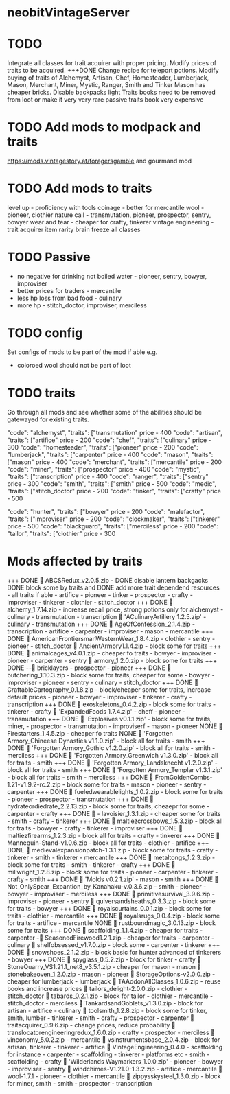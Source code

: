 # neobitVintageServer
# TODO
Integrate all classes for trait acquirer with proper pricing.
Modify prices of traits to be acquired.
+++DONE Change recipe for teleport potions.
Modify buying of traits of Alchemyst, Artisan, Chef, Homesteader, Lumberjack, Mason, Merchant, Miner, Mystic, Ranger, Smith and Tinker
Mason has cheaper bricks.
Disable backpacks light
Traits books need to be removed from loot or make it very very rare
passive traits book very expensive

# TODO Add mods to modpack and traits
https://mods.vintagestory.at/foragersgamble and gourmand mod
# TODO Add mods to traits
level up - proficiency with tools 
coinage - better for mercantile
wool - pioneer, clothier
nature call - transmutation, pioneer, prospector, sentry, bowyer
wear and tear - cheaper for crafty, tinkerer
vintage engineering - 
trait acquirer
item rarity
brain freeze
all classes

# TODO Passive
- no negative for drinking not boiled water - pioneer, sentry, bowyer, improviser
- better prices for traders - mercantile
- less hp loss from bad food - culinary
- more hp - stitch_doctor, improviser, merciless

# TODO config
Set configs of mods to be part of the mod if able e.g.
- coloroed wool should not be part of loot

# TODO traits
Go through all mods and see whether some of the abilities should be gatewayed for existing traits.

"code": "alchemyst",   "traits": ["transmutation"      price - 400
"code": "artisan",     "traits": ["artifice"           price - 200
"code": "chef",        "traits": ["culinary"           price - 300
"code": "homesteader", "traits": ["pioneer"            price - 200
"code": "lumberjack",  "traits": ["carpenter"          price - 400
"code": "mason",       "traits": ["mason"              price - 400
"code": "merchant",    "traits": ["mercantile"         price - 200
"code": "miner",       "traits": ["prospector"         price - 400
"code": "mystic",      "traits": ["transcription"      price - 400
"code": "ranger",      "traits": ["sentry"             price - 300
"code": "smith",       "traits": ["smith"              price - 500
"code": "medic",       "traits": ["stitch_doctor"      price - 200
"code": "tinker",      "traits": ["crafty"             price - 500

"code": "hunter",      "traits": ["bowyer"             price - 200
"code": "malefactor",  "traits": ["improviser"         price - 200
"code": "clockmaker",  "traits": ["tinkerer"           price - 500
"code": "blackguard",  "traits": ["merciless"          price - 200
"code": "tailor",      "traits": ["clothier"           price - 300

# Mods affected by traits
+++ DONE  ABCSRedux_v2.0.5.zip - 
    DONE disable lantern backgacks
    DONE block some by traits and 
    DONE add more trait dependend resources - all traits if able
        - artifice
        - pioneer
        - tinker
        - prospector
        - crafty
        - improviser
        - tinkerer
        - clothier
        - stitch_doctor
+++ DONE  alchemy_1.7.14.zip - increase recall price, strong potions only for alchemyst
    - culinary
    - transmutation
    - transcription
 'ACulinaryArtillery 1.2.5.zip'
    - culinary
    - transmutation
+++ DONE  AgeOfConfession_2.1.4.zip
    - transcription
    - artifice
    - carpenter
    - improviser
    - mason
    - mercantile
+++ DONE  AmericanFrontiersmanWesternWear_1.8.4.zip
    - clothier
    - sentry
    - pioneer
    - stitch_doctor
 AncientArmory1.1.4.zip - block some for traits
+++ DONE  animalcages_v4.0.1.zip - cheaper fo traits
    - bowyer
    - improviser
    - pioneer
    - carpenter
    - sentry
 armory_1.2.0.zip - block some for traits
+++ DONE -- bricklayers
    - prospector
    - pioneer
+++ DONE  butchering_1.10.3.zip - block some for traits, cheaper for some
    - bowyer
    - improviser
    - pioneer
    - sentry
    - culinary
    - stitch_doctor
+++ DONE  CraftableCartography_0.1.8.zip - block/cheaper some for traits, increase default prices
    - pioneer
    - bowyer
    - improviser
    - tinkerer
    - crafty
    - transcription
+++ DONE  exoskeletons_0.4.2.zip - block some for traits
    - tinkerer
    - crafty
 'ExpandedFoods 1.7.4.zip'
    - cheff
    - pioneer
    - transmutation
+++ DONE  'Explosives v0.1.1.zip' - block some for traits, miner, 
    - prospector
    - transmutation
    - improviserf
    - mason
    - pioneer
NONE  Firestarters_1.4.5.zip - cheaper fo traits
NONE  'Forgotten Armory_Chineese Dynasties v1.1.0.zip' - block all for traits
    - smith
+++ DONE  'Forgotten Armory_Gothic v1.2.0.zip' - block all for traits
    - smith
    - merciless
+++ DONE  'Forgotten Armory_Greenwich v1.3.0.zip' - block all for traits
    - smith
+++ DONE  'Forgotten Armory_Landsknecht v1.2.0.zip' - block all for traits
    - smith
+++ DONE  'Forgotten Armory_Templar v1.3.1.zip' - block all for traits
    - smith
    - merciless
+++ DONE  FromGoldenCombs-1.21-v1.9.2-rc.2.zip - block some for traits
    - mason
    - pioneer
    - sentry
    - carpenter
+++ DONE  fueledwearablelights_1.0.2.zip - block some for traits
    - pioneer
    - prospector
    - transmutation
+++ DONE  hydrateordiedrate_2.2.13.zip - block some for traits, cheaepr for some
    - carpenter
    - crafty
+++ DONE  - lavoisier_1.3.1.zip - cheaper some for traits
    - smith
    - crafty
    - tinkerer
+++ DONE  maltiezcrossbows_1.5.3.zip - block all for traits
    - bowyer
    - crafty
    - tinkerer
    - improviser
+++ DONE  maltiezfirearms_1.2.3.zip - block all for traits
    - crafty
    - tinkerer
+++ DONE  Mannequin-Stand-v1.0.6.zip - block all for traits
    - clothier
    - artifice
+++ DONE  medievalexpansionpatch-1.3.1.zip - block some for traits
    - crafty
    - tinkerer
    - smith
    - tinkerer
    - mercantile
+++ DONE  metaltongs_1.2.3.zip - block some for traits
    - smith
    - tinkerer
    - crafty
+++ DONE  millwright_1.2.8.zip - block some for traits
    - pioneer
    - carpenter
    - tinkerer
    - crafty
    - smith
+++ DONE  'Molds v0.2.1.zip'
    - mason
    - smith
+++ DONE  Not_OnlySpear_Expantion_by_Kanahaku-v.0.3.6.zip
    - smith
    - pioneer
    - bowyer
    - improviser
    - merciless
+++ DONE  primitivesurvival_3.9.6.zip
    - improviser
    - pioneer
    - sentry
 quiversandsheaths_0.3.3.zip - block some for traits
    - bowyer
+++ DONE  royalscurtains_0.0.1.zip - block some for traits
    - clothier
    - mercantile
+++ DONE  royalsrugs_0.0.4.zip - block some for traits
    - artifice
    - mercantile
NONE  rustboundmagic_3.0.13.zip - block some for traits
+++ DONE  scaffolding_1.1.4.zip - cheaper for traits
    - carpenter
- SeasonedFirewood1.2.1.zip - cheaper for traits
    - carpenter
    - culinary
 shelfobsessed_v1.7.0.zip - block some
    - carpenter
    - tinkerer
+++ DONE  snowshoes_2.1.2.zip - block basic for hunter advanced of tinkerers
    - bowyer
+++ DONE  spyglass_0.5.2.zip - block for tinker
    - crafty
 StoneQuarry_VS1.21.1_net8_v3.5.1.zip - cheaper for mason
    - mason
 stonebakeoven_1.2.0.zip
    - mason
    - pioneer
 StorageOptions-v2.0.0.zip - cheaper for lumberjack 
    - lumberjack
 TAAddonAllClasses_1.0.6.zip - reuse books and increase prices
 tailors_delight-2.0.0.zip
    - clothier
    - stitch_doctor
 tabards_0.2.1.zip - block for tailor
    - clothier
    - mercantile
    - stitch_doctor
    - merciless
 TankardsandGoblets_v1.3.0.zip - block for artisan
    - artifice
    - culinary
 toolsmith_1.2.8.zip - block some for tinker, smith, lumber
    - tinkerer
    - smith
    - crafty
    - prospector
    - carpenter
 traitacquirer_0.9.6.zip - change prices, reduce probability
 translocatorengineeringredux_1.6.0.zip
    - crafty
    - prospector
    - merciless
 vinconomy_5.0.2.zip
    - mercantile
 vsinstrumentsbase_2.0.4.zip - block for artisan, tinkerer
    - tinkerer
    - artifice
 VintageEngineering_0.4.0 - scaffolding for instance
    - carpenter - scaffolding
    - tinkerer - platforms etc
    - smith - scaffolding
    - crafty
 'Wilderlands Waymarkers_1.0.0.zip'
    - pioneer
    - bowyer
    - improviser
    - sentry
 windchimes-V1.21.0-1.3.2.zip
    - artifice
    - mercantile
 wool-1.7.1
    - pioneer
    - clothier
    - mercantile
 zippysskysteel_1.3.0.zip - block for miner, smith
    - smith
    - prospector
    - transcription



